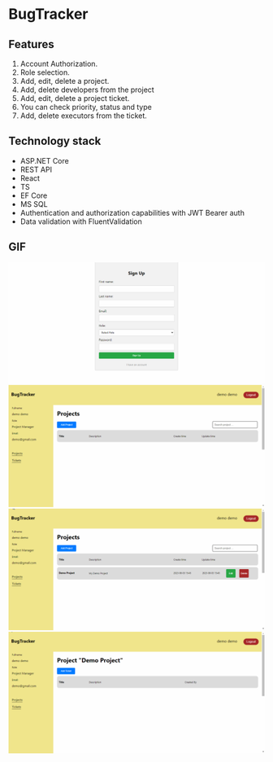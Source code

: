 # BugTracker
## Features
1. Account Authorization.
2. Role selection.
3. Add, edit, delete a project.
4. Add, delete developers from the project
5. Add, edit, delete a project ticket.
6. You can check priority, status and type
7. Add, delete executors from the ticket.
## Technology stack
- ASP.NET Core
- REST API
- React
- TS
- EF Core
- MS SQL
- Authentication and authorization capabilities with JWT Bearer auth
- Data validation with FluentValidation
## GIF
![Image alt](https://github.com/Yaroslav0709n/BugTracker/blob/master/data/auth.gif)
![Image alt](https://github.com/Yaroslav0709n/BugTracker/blob/master/data/create-project.gif)
![Image alt](https://github.com/Yaroslav0709n/BugTracker/blob/master/data/add-user-in-project.gif)
![Image alt](https://github.com/Yaroslav0709n/BugTracker/blob/master/data/create-ticket.gif)


